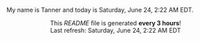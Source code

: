 My name is Tanner and today is Saturday, June 24, 2:22 AM EDT.

<p align="center">This <i>README</i> file is generated <b>every 3 hours</b>!</br>Last refresh: Saturday, June 24, 2:22 AM EDT<br /></p>
